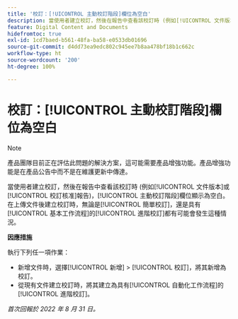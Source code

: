 ```yaml
---
title: '校訂：[!UICONTROL 主動校訂階段]欄位為空白'
description: 當使用者建立校訂，然後在報告中查看該校訂時 (例如[!UICONTROL 文件版本]或[!UICONTROL 校訂核准]報告)，[!UICONTROL 主動校訂階段]欄位顯示為空白。在上傳文件後建立校訂時，無論是[!UICONTROL 簡單校訂]，還是具有[!UICONTROL 基本工作流程]的[!UICONTROL 進階校訂]都有可能會發生這種情況。
feature: Digital Content and Documents
hidefromtoc: true
exl-id: 1cd7baed-b561-48fa-ba58-e0533db01696
source-git-commit: d4dd73ea9edc802c945ee7b8aa478bf18b1c662c
workflow-type: ht
source-wordcount: '200'
ht-degree: 100%

---
```


# 校訂：[!UICONTROL 主動校訂階段]欄位為空白

<!--Requested article. This Known Issue is on the TOC for both Workfront and Workfront Proof.-->

>[!NOTE]
>
>產品團隊目前正在評估此問題的解決方案，這可能需要產品增強功能。產品增強功能是在產品公告中而不是在維護更新中傳達。

當使用者建立校訂，然後在報告中查看該校訂時 (例如[!UICONTROL 文件版本]或[!UICONTROL 校訂核准]報告)，[!UICONTROL 主動校訂階段]欄位顯示為空白。在上傳文件後建立校訂時，無論是[!UICONTROL 簡單校訂]，還是具有[!UICONTROL 基本工作流程]的[!UICONTROL 進階校訂]都有可能會發生這種情況。

**因應措施**

執行下列任一項作業：

* 新增文件時，選擇[!UICONTROL 新增] > [!UICONTROL 校訂]，將其新增為校訂。
* 從現有文件建立校訂時，將其建立為具有[!UICONTROL 自動化工作流程]的[!UICONTROL 進階校訂]。

_首次回報於 2022 年 8 月 31 日。_
